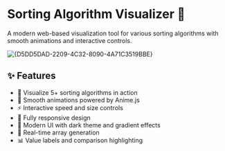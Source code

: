 # Sorting Algorithm Visualizer 🚀

A modern web-based visualization tool for various sorting algorithms with smooth animations and interactive controls.

![{D5DD5DAD-2209-4C32-8090-4A71C3519BBE}](https://github.com/user-attachments/assets/e3b7f546-6b2a-4588-8222-ec3ae2ec4e11)

## ✨ Features

- 🎯 Visualize 5+ sorting algorithms in action
- 🌈 Smooth animations powered by Anime.js
- ⚡ Interactive speed and size controls
- 📱 Fully responsive design
- 🎨 Modern UI with dark theme and gradient effects
- 🔁 Real-time array generation
- 📊 Value labels and comparison highlighting

